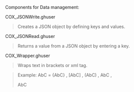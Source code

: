 Components for Data management:

COX_JSONWrite.ghuser
> Creates a JSON object by defining keys and values.

COX_JSONRead.ghuser
> Returns a value from a JSON object by entering a key.

COX_Wrapper.ghuser
> Wraps text in brackets or xml tag.

> Example: AbC = {AbC} , [AbC] , (AbC) , <td>AbC</td> , <div class="word">AbC</div>

